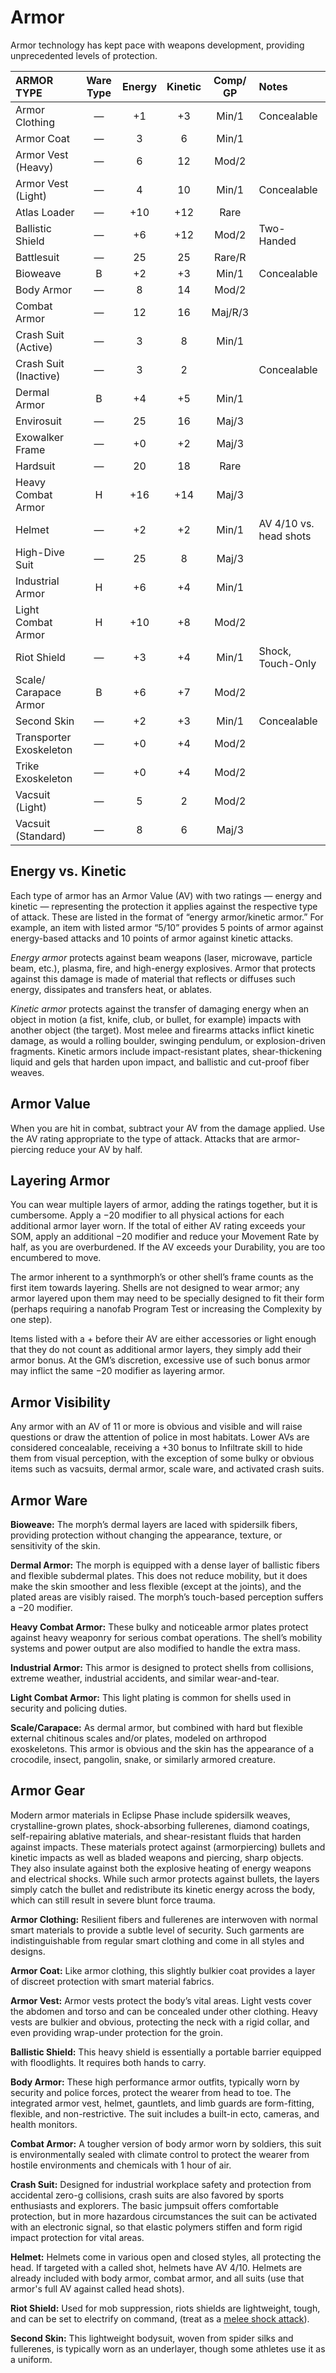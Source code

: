 # Armor

Armor technology has kept pace with weapons development, providing unprecedented levels of protection.

| ARMOR TYPE                | Ware Type | Energy | Kinetic | Comp/<wbr>GP | Notes                  |
| :------------------------ | :-------: | :----: | :-----: | :----------: | :--------------------- |
| Armor Clothing            |     —     |   +1   |   +3    |    Min/1     | Concealable            |
| Armor Coat                |     —     |   3    |    6    |    Min/1     |                        |
| Armor Vest (Heavy)        |     —     |   6    |   12    |    Mod/2     |                        |
| Armor Vest (Light)        |     —     |   4    |   10    |    Min/1     | Concealable            |
| Atlas Loader              |     —     |  +10   |   +12   |     Rare     |                        |
| Ballistic Shield          |     —     |   +6   |   +12   |    Mod/2     | Two-Handed             |
| Battlesuit                |     —     |   25   |   25    |    Rare/R    |                        |
| Bioweave                  |     B     |   +2   |   +3    |    Min/1     | Concealable            |
| Body Armor                |     —     |   8    |   14    |    Mod/2     |                        |
| Combat Armor              |     —     |   12   |   16    |   Maj/R/3    |                        |
| Crash Suit (Active)       |     —     |   3    |    8    |    Min/1     |                        |
| Crash Suit (Inactive)     |     —     |   3    |    2    |              | Concealable            |
| Dermal Armor              |     B     |   +4   |   +5    |    Min/1     |                        |
| Envirosuit                |     —     |   25   |   16    |    Maj/3     |                        |
| Exowalker Frame           |     —     |   +0   |   +2    |    Maj/3     |                        |
| Hardsuit                  |     —     |   20   |   18    |     Rare     |                        |
| Heavy Combat Armor        |     H     |  +16   |   +14   |    Maj/3     |                        |
| Helmet                    |     —     |   +2   |   +2    |    Min/1     | AV 4/10 vs. head shots |
| High-Dive Suit            |     —     |   25   |    8    |    Maj/3     |                        |
| Industrial Armor          |     H     |   +6   |   +4    |    Min/1     |                        |
| Light Combat Armor        |     H     |  +10   |   +8    |    Mod/2     |                        |
| Riot Shield               |     —     |   +3   |   +4    |    Min/1     | Shock, Touch-Only      |
| Scale/<wbr>Carapace Armor |     B     |   +6   |   +7    |    Mod/2     |                        |
| Second Skin               |     —     |   +2   |   +3    |    Min/1     | Concealable            |
| Transporter Exoskeleton   |     —     |   +0   |   +4    |    Mod/2     |                        |
| Trike Exoskeleton         |     —     |   +0   |   +4    |    Mod/2     |                        |
| Vacsuit (Light)           |     —     |   5    |    2    |    Mod/2     |                        |
| Vacsuit (Standard)        |     —     |   8    |    6    |    Maj/3     |                        |

## Energy vs. Kinetic

Each type of armor has an Armor Value (AV) with two ratings — energy and kinetic — representing the protection it applies against the respective type of attack. These are listed in the format of “energy armor/kinetic armor.” For example, an item with listed armor “5/10” provides 5 points of armor against energy-based attacks and 10 points of armor against kinetic attacks.

_Energy armor_ protects against beam weapons (laser, microwave, particle beam, etc.), plasma, fire, and high-energy explosives. Armor that protects against this damage is made of material that reflects or diffuses such energy, dissipates and transfers heat, or ablates.

_Kinetic armor_ protects against the transfer of damaging energy when an object in motion (a fist, knife, club, or bullet, for example) impacts with another object (the target). Most melee and firearms attacks inflict kinetic damage, as would a rolling boulder, swinging pendulum, or explosion-driven fragments. Kinetic armors include impact-resistant plates, shear-thickening liquid and gels that harden upon impact, and ballistic and cut-proof fiber weaves.

## Armor Value

When you are hit in combat, subtract your AV from the damage applied. Use the AV rating appropriate to the type of attack. Attacks that are armor-piercing reduce your AV by half.

## Layering Armor

You can wear multiple layers of armor, adding the ratings together, but it is cumbersome. Apply a −20 modifier to all physical actions for each additional armor layer worn. If the total of either AV rating exceeds your SOM, apply an additional −20 modifier and reduce your Movement Rate by half, as you are overburdened. If the AV exceeds your Durability, you are too encumbered to move.

The armor inherent to a synthmorph’s or other shell’s frame counts as the first item towards layering. Shells are not designed to wear armor; any armor layered upon them may need to be specially designed to fit their form (perhaps requiring a nanofab Program Test or increasing the Complexity by one step).

Items listed with a + before their AV are either accessories or light enough that they do not count as additional armor layers, they simply add their armor bonus. At the GM’s discretion, excessive use of such bonus armor may inflict the same −20 modifier as layering armor.

## Armor Visibility

Any armor with an AV of 11 or more is obvious and visible and will raise questions or draw the attention of police in most habitats. Lower AVs are considered concealable, receiving a +30 bonus to Infiltrate skill to hide them from visual perception, with the exception of some bulky or obvious items such as vacsuits, dermal armor, scale ware, and activated crash suits.

## Armor Ware

**Bioweave:** The morph’s dermal layers are laced with spidersilk fibers, providing protection without changing the appearance, texture, or sensitivity of the skin.

**Dermal Armor:** The morph is equipped with a dense layer of ballistic fibers and flexible subdermal plates. This does not reduce mobility, but it does make the skin smoother and less flexible (except at the joints), and the plated areas are visibly raised. The morph’s touch-based perception suffers a −20 modifier.

**Heavy Combat Armor:** These bulky and noticeable armor plates protect against heavy weaponry for serious combat operations. The shell’s mobility systems and power output are also modified to handle the extra mass.

**Industrial Armor:** This armor is designed to protect shells from collisions, extreme weather, industrial accidents, and similar wear-and-tear.

**Light Combat Armor:** This light plating is common for shells used in security and policing duties.

**Scale/Carapace:** As dermal armor, but combined with hard but flexible external chitinous scales and/or plates, modeled on arthropod exoskeletons. This armor is obvious and the skin has the appearance of a crocodile, insect, pangolin, snake, or similarly armored creature.

## Armor Gear

Modern armor materials in Eclipse Phase include spidersilk weaves, crystalline-grown plates, shock-absorbing fullerenes, diamond coatings, self-repairing ablative materials, and shear-resistant fluids that harden against impacts. These materials protect against (armorpiercing) bullets and kinetic impacts as well as bladed weapons and piercing, sharp objects. They also insulate against both the explosive heating of energy weapons and electrical shocks. While such armor protects against bullets, the layers simply catch the bullet and redistribute its kinetic energy across the body, which can still result in severe blunt force trauma.

**Armor Clothing:** Resilient fibers and fullerenes are interwoven with normal smart materials to provide a subtle level of security. Such garments are indistinguishable from regular smart clothing and come in all styles and designs.

**Armor Coat:** Like armor clothing, this slightly bulkier coat provides a layer of discreet protection with smart material fabrics.

**Armor Vest:** Armor vests protect the body’s vital areas. Light vests cover the abdomen and torso and can be concealed under other clothing. Heavy vests are bulkier and obvious, protecting the neck with a rigid collar, and even providing wrap-under protection for the groin.

**Ballistic Shield:** This heavy shield is essentially a portable barrier equipped with floodlights. It requires both hands to carry.

**Body Armor:** These high performance armor outfits, typically worn by security and police forces, protect the wearer from head to toe. The integrated armor vest, helmet, gauntlets, and limb guards are form-fitting, flexible, and non-restrictive. The suit includes a built-in ecto, cameras, and health monitors.

**Combat Armor:** A tougher version of body armor worn by soldiers, this suit is environmentally sealed with climate control to protect the wearer from hostile environments and chemicals with 1 hour of air.

**Crash Suit:** Designed for industrial workplace safety and protection from accidental zero-g collisions, crash suits are also favored by sports enthusiasts and explorers. The basic jumpsuit offers comfortable protection, but in more hazardous circumstances the suit can be activated with an electronic signal, so that elastic polymers stiffen and form rigid impact protection for vital areas.

**Helmet:** Helmets come in various open and closed styles, all protecting the head. If targeted with a called shot, helmets have AV 4/10. Helmets are already included with body armor, combat armor, and all suits (use that armor's full AV against called head shots).

**Riot Shield:** Used for mob suppression, riots shields are lightweight, tough, and can be set to electrify on command, (treat as a [melee shock attack](../12/15-special-attacks.md#shock-attacks)).

**Second Skin:** This lightweight bodysuit, woven from spider silks and fullerenes, is typically worn as an underlayer, though some athletes use it as a uniform.
